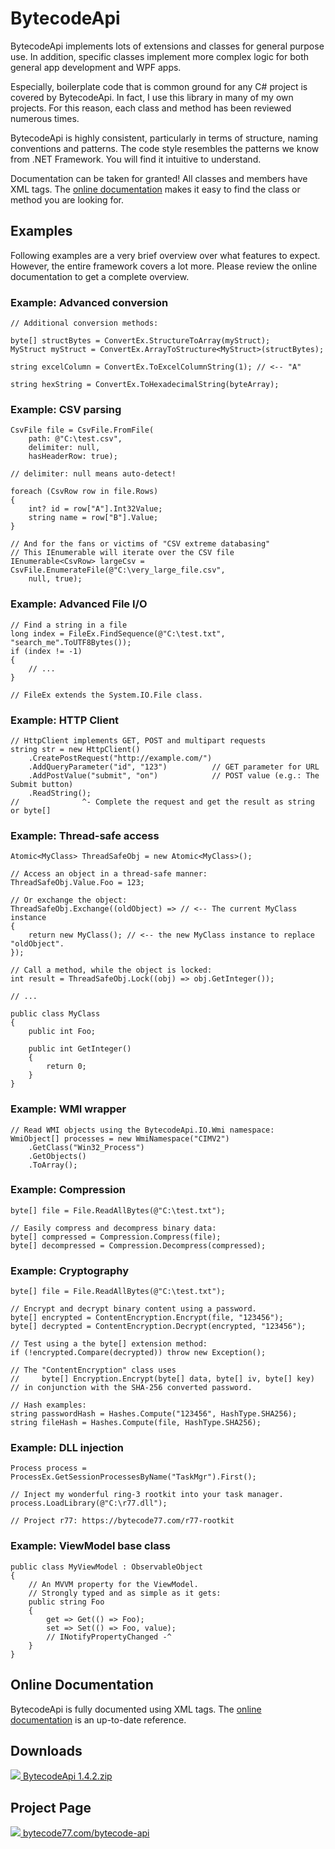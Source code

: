 # BytecodeApi

BytecodeApi implements lots of extensions and classes for general purpose use. In addition, specific classes implement more complex logic for both general app development and WPF apps.

Especially, boilerplate code that is common ground for any C# project is covered by BytecodeApi. In fact, I use this library in many of my own projects. For this reason, each class and method has been reviewed numerous times.

BytecodeApi is highly consistent, particularly in terms of structure, naming conventions and patterns. The code style resembles the patterns we know from .NET Framework. You will find it intuitive to understand.

Documentation can be taken for granted! All classes and members have XML tags. The [online documentation](https://docs.bytecode77.com/bytecode-api/) makes it easy to find the class or method you are looking for.

## Examples

Following examples are a very brief overview over what features to expect. However, the entire framework covers a lot more. Please review the online documentation to get a complete overview.

### Example: Advanced conversion

```
// Additional conversion methods:

byte[] structBytes = ConvertEx.StructureToArray(myStruct);
MyStruct myStruct = ConvertEx.ArrayToStructure<MyStruct>(structBytes);

string excelColumn = ConvertEx.ToExcelColumnString(1); // <-- "A"

string hexString = ConvertEx.ToHexadecimalString(byteArray);
```

### Example: CSV parsing

```
CsvFile file = CsvFile.FromFile(
    path: @"C:\test.csv",
    delimiter: null,
    hasHeaderRow: true);

// delimiter: null means auto-detect!

foreach (CsvRow row in file.Rows)
{
    int? id = row["A"].Int32Value;
    string name = row["B"].Value;
}

// And for the fans or victims of "CSV extreme databasing"
// This IEnumerable will iterate over the CSV file
IEnumerable<CsvRow> largeCsv = CsvFile.EnumerateFile(@"C:\very_large_file.csv",
    null, true);
```

### Example: Advanced File I/O

```
// Find a string in a file
long index = FileEx.FindSequence(@"C:\test.txt", "search_me".ToUTF8Bytes());
if (index != -1)
{
    // ...
}

// FileEx extends the System.IO.File class.
```

### Example: HTTP Client

```
// HttpClient implements GET, POST and multipart requests
string str = new HttpClient()
    .CreatePostRequest("http://example.com/")
    .AddQueryParameter("id", "123")          // GET parameter for URL
    .AddPostValue("submit", "on")            // POST value (e.g.: The Submit button)
    .ReadString();
//              ^- Complete the request and get the result as string or byte[]
```

### Example: Thread-safe access

```
Atomic<MyClass> ThreadSafeObj = new Atomic<MyClass>();

// Access an object in a thread-safe manner:
ThreadSafeObj.Value.Foo = 123;

// Or exchange the object:
ThreadSafeObj.Exchange((oldObject) => // <-- The current MyClass instance
{
    return new MyClass(); // <-- the new MyClass instance to replace "oldObject".
});

// Call a method, while the object is locked:
int result = ThreadSafeObj.Lock((obj) => obj.GetInteger());

// ...

public class MyClass
{
    public int Foo;

    public int GetInteger()
    {
        return 0;
    }
}
```

### Example: WMI wrapper

```
// Read WMI objects using the BytecodeApi.IO.Wmi namespace:
WmiObject[] processes = new WmiNamespace("CIMV2")
    .GetClass("Win32_Process")
    .GetObjects()
    .ToArray();
```

### Example: Compression

```
byte[] file = File.ReadAllBytes(@"C:\test.txt");

// Easily compress and decompress binary data:
byte[] compressed = Compression.Compress(file);
byte[] decompressed = Compression.Decompress(compressed);
```

### Example: Cryptography

```
byte[] file = File.ReadAllBytes(@"C:\test.txt");

// Encrypt and decrypt binary content using a password.
byte[] encrypted = ContentEncryption.Encrypt(file, "123456");
byte[] decrypted = ContentEncryption.Decrypt(encrypted, "123456");

// Test using a the byte[] extension method:
if (!encrypted.Compare(decrypted)) throw new Exception();

// The "ContentEncryption" class uses
//     byte[] Encryption.Encrypt(byte[] data, byte[] iv, byte[] key)
// in conjunction with the SHA-256 converted password.

// Hash examples:
string passwordHash = Hashes.Compute("123456", HashType.SHA256);
string fileHash = Hashes.Compute(file, HashType.SHA256);
```

### Example: DLL injection

```
Process process = ProcessEx.GetSessionProcessesByName("TaskMgr").First();

// Inject my wonderful ring-3 rootkit into your task manager.
process.LoadLibrary(@"C:\r77.dll");

// Project r77: https://bytecode77.com/r77-rootkit
```

### Example: ViewModel base class

```
public class MyViewModel : ObservableObject
{
    // An MVVM property for the ViewModel.
    // Strongly typed and as simple as it gets:
    public string Foo
    {
        get => Get(() => Foo);
        set => Set(() => Foo, value);
        // INotifyPropertyChanged -^
    }
}
```

## Online Documentation

BytecodeApi is fully documented using XML tags. The [online documentation](https://docs.bytecode77.com/bytecode-api/) is an up-to-date reference.

## Downloads

[![](http://bytecode77.com/public/fileicons/zip.png) BytecodeApi 1.4.2.zip](https://bytecode77.com/downloads/BytecodeApi%201.4.2.zip)

## Project Page

[![](https://bytecode77.com/public/favicon16.png) bytecode77.com/bytecode-api](https://bytecode77.com/bytecode-api)